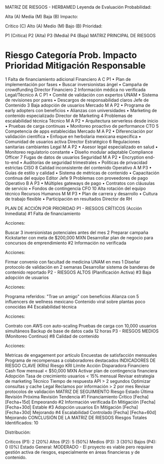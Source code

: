 MATRIZ DE RIESGOS - HERBAMED
Leyenda de Evaluación
Probabilidad:

Alta (A)
Media (M)
Baja (B)
Impacto:

Crítico (C)
Alto (A)
Medio (M)
Bajo (B)
Prioridad:

P1 (Crítica)
P2 (Alta)
P3 (Media)
P4 (Baja)
MATRIZ PRINCIPAL DE RIESGOS
#	Riesgo	Categoría	Prob.	Impacto	Prioridad	Mitigación	Responsable
1	Falta de financiamiento adicional	Financiero	A	C	P1	• Plan de implementación por fases
• Buscar inversionistas ángel
• Campaña de crowdfunding	Director Financiero
2	Información médica no verificada	Legal/Técnico	A	C	P1	• Comité de validación con expertos UNAM
• Sistema de revisiones por pares
• Descargos de responsabilidad claros	Jefe de Contenido
3	Baja adopción de usuarios	Mercado	M	A	P2	• Programa de early adopters con beneficios
• Alianzas con universidades
• Marketing de contenido especializado	Director de Marketing
4	Problemas de escalabilidad técnica	Técnico	M	A	P2	• Arquitectura serverless desde inicio
• Pruebas de carga continuas
• Monitoreo proactivo de performance	CTO
5	Competencia de apps establecidas	Mercado	M	A	P2	• Diferenciación por validación científica
• Enfoque en herbolaria mexicana específica
• Comunidad de usuarios activa	Director Estratégico
6	Regulaciones sanitarias cambiantes	Legal	M	A	P2	• Asesor legal especializado en salud
• Monitoreo regulatorio constante
• Diseño modular adaptable	Compliance Officer
7	Fugas de datos de usuarios	Seguridad	M	A	P2	• Encryption end-to-end
• Auditorías de seguridad trimestrales
• Políticas de privacidad estrictas	CISO
8	Calidad inconsistente del contenido	Operativo	A	M	P3	• Guías de estilo y calidad
• Sistema de métricas de contenido
• Capacitación continua del equipo	Editor Jefe
9	Problemas con proveedores de pago	Operativo	B	A	P3	• Múltiples gateways de pago
• Contratos con cláusulas de servicio
• Fondos de contingencia	CFO
10	Alta rotación del equipo técnico	Recursos Humanos	M	M	P3	• Plan de carrera y desarrollo
• Cultura de trabajo flexible
• Participación en resultados	Director de RH

PLAN DE ACCIÓN POR PRIORIDAD
P1 - RIESGOS CRÍTICOS (Acción Inmediata)
#1 Falta de financiamiento

Acciones:

Buscar 3 inversionistas potenciales antes del mes 2
Preparar campaña Kickstarter con meta de $200,000 MXN
Desarrollar plan de negocio para concursos de emprendimiento
#2 Información no verificada

Acciones:

Firmar convenio con facultad de medicina UNAM en mes 1
Diseñar protocolo de validación en 2 semanas
Desarrollar sistema de banderas de contenido reportado
P2 - RIESGOS ALTOS (Planificación Activa)
#3 Baja adopción de usuarios

Acciones:

Programa referidos: "Trae un amigo" con beneficios
Alianza con 5 influencers de wellness mexicano
Contenido viral sobre plantas poco conocidas
#4 Escalabilidad técnica

Acciones:

Contrato con AWS con auto-scaling
Pruebas de carga con 10,000 usuarios simultáneos
Backup de base de datos cada 12 horas
P3 - RIESGOS MEDIOS (Monitoreo Continuo)
#8 Calidad de contenido

Acciones:

Metricas de engagement por artículo
Encuestas de satisfacción mensuales
Programa de recompensas a colaboradores destacados
INDICADORES DE RIESGO CLAVE (KRIs)
Riesgo	KRI	Límite	Acción Disparadora
Financiero	Cash flow mensual	< $50,000 MXN	Activar plan de contingencia financiera
Adopción	Tasa de crecimiento usuarios	< 15% mensual	Revisar estrategia de marketing
Técnico	Tiempo de respuesta API	> 2 segundos	Optimizar consultas y cache
Legal	Reclamos por información	> 2 por mes	Revisar protocolos de validación
MATRIZ DE SEGUIMIENTO
Riesgo	Estado	Última Revisión	Próxima Revisión	Tendencia
#1 Financiamiento	 Crítico	[Fecha]	[Fecha+15d]	 Empeorando
#2 Información verificada	 En Mitigación	[Fecha]	[Fecha+30d]	 Estable
#3 Adopción usuarios	 En Mitigación	[Fecha]	[Fecha+30d]	 Mejorando
#4 Escalabilidad	 Controlado	[Fecha]	[Fecha+60d]	 Mejorando
CONCLUSIÓN DE LA MATRIZ DE RIESGOS
Riesgos Totales Identificados: 10

Distribución:

Críticos (P1): 2 (20%)
Altos (P2): 5 (50%)
Medios (P3): 3 (30%)
Bajos (P4): 0 (0%)
Estado General:  MODERADO - El proyecto es viable pero requiere gestión activa de riesgos, especialmente en áreas financieras y de contenido.
